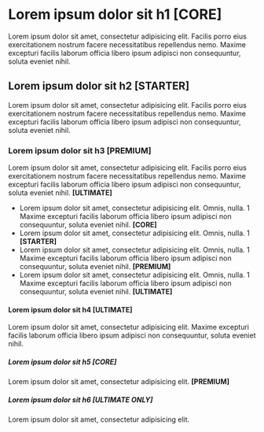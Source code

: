 # Lorem ipsum dolor sit h1 **[CORE]**

Lorem ipsum dolor sit amet, consectetur adipisicing elit. Facilis porro eius exercitationem nostrum facere necessitatibus repellendus nemo. Maxime excepturi facilis laborum officia libero ipsum adipisci non consequuntur, soluta eveniet nihil.

## Lorem ipsum dolor sit h2 **[STARTER]**

Lorem ipsum dolor sit amet, consectetur adipisicing elit. Facilis porro eius exercitationem nostrum facere necessitatibus repellendus nemo. Maxime excepturi facilis laborum officia libero ipsum adipisci non consequuntur, soluta eveniet nihil.

### Lorem ipsum dolor sit h3 **[PREMIUM]**

Lorem ipsum dolor sit amet, consectetur adipisicing elit. Facilis porro eius exercitationem nostrum facere necessitatibus repellendus nemo. Maxime excepturi facilis laborum officia libero ipsum adipisci non consequuntur, soluta eveniet nihil. **[ULTIMATE]**

- Lorem ipsum dolor sit amet, consectetur adipisicing elit. Omnis, nulla. 1 Maxime excepturi facilis laborum officia libero ipsum adipisci non consequuntur, soluta eveniet nihil. **[CORE]**
- Lorem ipsum dolor sit amet, consectetur adipisicing elit. Omnis, nulla. 1 **[STARTER]**
- Lorem ipsum dolor sit amet, consectetur adipisicing elit. Omnis, nulla. 1 Maxime excepturi facilis laborum officia libero ipsum adipisci non consequuntur, soluta eveniet nihil. **[PREMIUM]**
- Lorem ipsum dolor sit amet, consectetur adipisicing elit. Omnis, nulla. 1 Maxime excepturi facilis laborum officia libero ipsum adipisci non consequuntur, soluta eveniet nihil. **[ULTIMATE]**

#### Lorem ipsum dolor sit h4 **[ULTIMATE]**

Lorem ipsum dolor sit amet, consectetur adipisicing elit. Maxime excepturi facilis laborum officia libero ipsum adipisci non consequuntur, soluta eveniet nihil.

##### Lorem ipsum dolor sit h5 **[CORE]**

Lorem ipsum dolor sit amet, consectetur adipisicing elit. **[PREMIUM]**

##### Lorem ipsum dolor sit h6 **[ULTIMATE ONLY]**

Lorem ipsum dolor sit amet, consectetur adipisicing elit.
